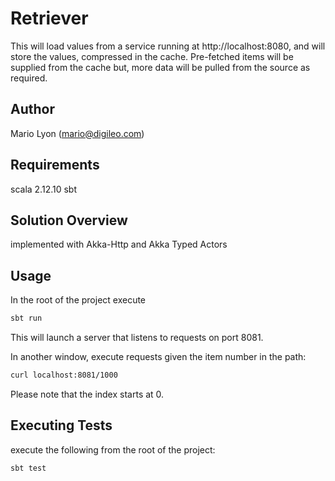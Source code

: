 Retriever
=========
This will load values from a service running at http://localhost:8080, and will store the values, compressed in the cache. Pre-fetched items will be supplied from the cache but, more data will be pulled from the source as required.

## Author
Mario Lyon (mario@digileo.com)

## Requirements
scala 2.12.10
sbt 

## Solution Overview
implemented with Akka-Http and Akka Typed Actors 

## Usage
In the root of the project execute
```bash
sbt run
```
This will launch a server that listens to requests on port 8081.

In another window, execute requests given the item number in the path:
```bash
curl localhost:8081/1000
```

Please note that the index starts at 0. 

## Executing Tests
execute the following from the root of the project:
```bash
sbt test
```
